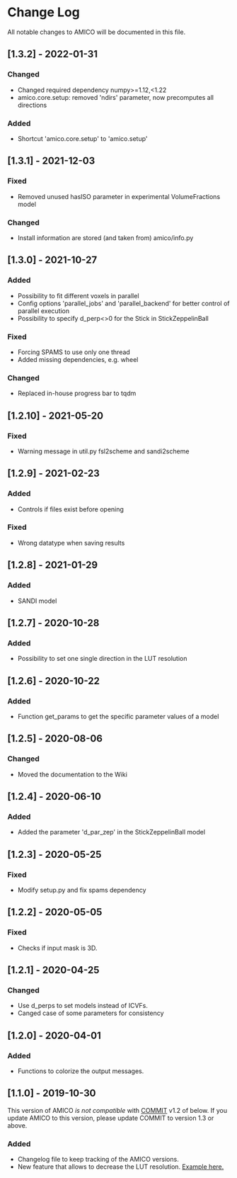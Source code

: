 # Change Log
All notable changes to AMICO will be documented in this file.

## [1.3.2] - 2022-01-31

### Changed
- Changed required dependency numpy>=1.12,<1.22
- amico.core.setup: removed 'ndirs' parameter, now precomputes all directions

### Added
- Shortcut 'amico.core.setup' to 'amico.setup'

## [1.3.1] - 2021-12-03

### Fixed
- Removed unused hasISO parameter in experimental VolumeFractions model

### Changed
- Install information are stored (and taken from) amico/info.py

## [1.3.0] - 2021-10-27

### Added
- Possibility to fit different voxels in parallel
- Config options 'parallel_jobs' and 'parallel_backend' for better control of parallel execution
- Possibility to specify d_perp<>0  for the Stick in StickZeppelinBall

### Fixed
- Forcing SPAMS to use only one thread
- Added missing dependencies, e.g. wheel

### Changed
- Replaced in-house progress bar to tqdm

## [1.2.10] - 2021-05-20

### Fixed
- Warning message in util.py fsl2scheme and sandi2scheme

## [1.2.9] - 2021-02-23

### Added
- Controls if files exist before opening

### Fixed
- Wrong datatype when saving results

## [1.2.8] - 2021-01-29

### Added
- SANDI model

## [1.2.7] - 2020-10-28

### Added
- Possibility to set one single direction in the LUT resolution

## [1.2.6] - 2020-10-22

### Added
- Function get_params to get the specific parameter values of a model

## [1.2.5] - 2020-08-06

### Changed
- Moved the documentation to the Wiki

## [1.2.4] - 2020-06-10

### Added
- Added the parameter 'd_par_zep' in the StickZeppelinBall model

## [1.2.3] - 2020-05-25

### Fixed
- Modify setup.py and fix spams dependency

## [1.2.2] - 2020-05-05

### Fixed
- Checks if input mask is 3D.

## [1.2.1] - 2020-04-25

### Changed
- Use d_perps to set models instead of ICVFs.
- Canged case of some parameters for consistency

## [1.2.0] - 2020-04-01

### Added
- Functions to colorize the output messages.

## [1.1.0] - 2019-10-30

This version of AMICO *is not compatible* with [COMMIT](https://github.com/daducci/COMMIT) v1.2 of below. If you update AMICO to this version, please update COMMIT to version 1.3 or above.

### Added
- Changelog file to keep tracking of the AMICO versions.
- New feature that allows to decrease the LUT resolution. [Example here.](https://github.com/ErickHernandezGutierrez/AMICO/blob/lowresLUT/doc/demos/NODDI_lowres.md)

